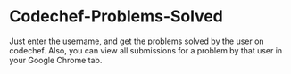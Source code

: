 # Codechef-Problems-Solved
Just enter the username, and get the problems solved by the user on codechef. Also, you can view all submissions for a problem by that user in your Google Chrome tab.
